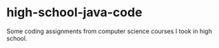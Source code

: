 # high-school-java-code
Some coding assignments from computer science courses I took in high school.
